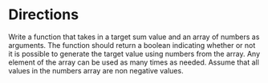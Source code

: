 # Directions

Write a function that takes in a target sum value and an array of numbers as arguments. The function should return a boolean indicating whether or not it is possible to generate the target value using numbers from the array. Any element of the array can be used as many times as needed. Assume that all values in the numbers array are non negative values. 